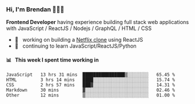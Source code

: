 ### Hi, I'm Brendan 👨🏻‍💻

<b>Frontend Developer</b> having experience building full stack web applications with JavaScript / ReactJS / Nodejs / GraphQL / HTML / CSS</p>

 - 🚀 	&nbsp; working on building a [Netflix clone](https://github.com/brendantfinn/netflix-clone) using ReactJS
 - 🌱 	&nbsp; continuing to learn JavaScript/ReactJS/Python

 
 
#### 📊 	&nbsp; This week I spent time working in
<!--START_SECTION:waka-->
```text
JavaScript   13 hrs 31 mins  ████████████████▒░░░░░░░░   65.45 % 
HTML         3 hrs 14 mins   ████░░░░░░░░░░░░░░░░░░░░░   15.74 % 
CSS          2 hrs 57 mins   ███▓░░░░░░░░░░░░░░░░░░░░░   14.31 % 
Markdown     30 mins         ▓░░░░░░░░░░░░░░░░░░░░░░░░   02.46 % 
Other        12 mins         ▒░░░░░░░░░░░░░░░░░░░░░░░░   01.00 % 
```
<!--END_SECTION:waka-->
